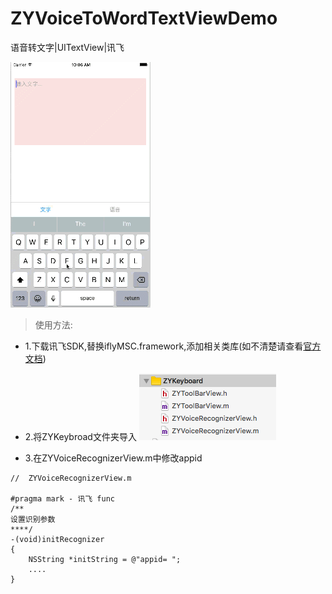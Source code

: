 # ZYVoiceToWordTextViewDemo
语音转文字|UITextView|讯飞

![voiceToWord](voiceToWord.gif)

> 使用方法:
* 1.下载讯飞SDK,替换iflyMSC.framework,添加相关类库(如不清楚请查看[官方文档](http://www.xfyun.cn/doccenter/iOS))

* 2.将ZYKeybroad文件夹导入
![ZYKeybroad](ZYKeybroad.png)

* 3.在ZYVoiceRecognizerView.m中修改appid
```
//  ZYVoiceRecognizerView.m

#pragma mark - 讯飞 func
/**
设置识别参数
****/
-(void)initRecognizer
{
    NSString *initString = @"appid= ";
    ....
}

```





